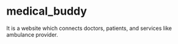 # medical_buddy
It is a website which connects doctors, patients, and services like ambulance provider.

